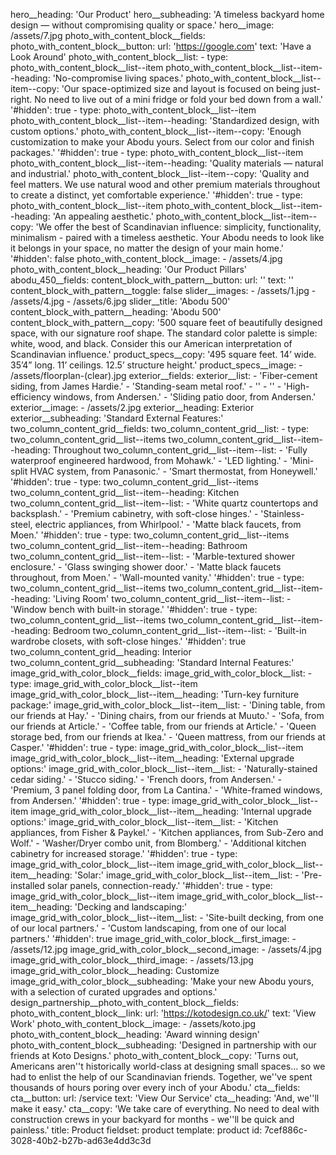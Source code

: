 hero__heading: 'Our Product'
hero__subheading: 'A timeless backyard home design — without compromising quality or space.'
hero__image: /assets/7.jpg
photo_with_content_block__fields:
  photo_with_content_block__button:
    url: 'https://google.com'
    text: 'Have a Look Around'
  photo_with_content_block__list:
    -
      type: photo_with_content_block__list--item
      photo_with_content_block__list--item--heading: 'No-compromise living spaces.'
      photo_with_content_block__list--item--copy: 'Our space-optimized size and layout is focused on being just-right. No need to live out of a mini fridge or fold your bed down from a wall.'
      '#hidden': true
    -
      type: photo_with_content_block__list--item
      photo_with_content_block__list--item--heading: 'Standardized design, with custom options.'
      photo_with_content_block__list--item--copy: 'Enough customization to make your Abodu yours. Select from our color and finish packages.'
      '#hidden': true
    -
      type: photo_with_content_block__list--item
      photo_with_content_block__list--item--heading: 'Quality materials — natural and industrial.'
      photo_with_content_block__list--item--copy: 'Quality and feel matters. We use natural wood and other premium materials throughout to create a distinct, yet comfortable experience.'
      '#hidden': true
    -
      type: photo_with_content_block__list--item
      photo_with_content_block__list--item--heading: 'An appealing aesthetic.'
      photo_with_content_block__list--item--copy: 'We offer the best of Scandinavian influence: simplicity, functionality, minimalism - paired with a timeless aesthetic. Your Abodu needs to look like it belongs in your space, no matter the design of your main home.'
      '#hidden': false
  photo_with_content_block__image:
    - /assets/4.jpg
  photo_with_content_block__heading: 'Our Product Pillars'
abodu_450__fields:
  content_block_with_pattern__button:
    url: ''
    text: ''
  content_block_with_pattern__toggle: false
  slider__images:
    - /assets/1.jpg
    - /assets/4.jpg
    - /assets/6.jpg
  slider__title: 'Abodu 500'
  content_block_with_pattern__heading: 'Abodu 500'
  content_block_with_pattern__copy: '500 square feet of beautifully designed space, with our signature roof shape. The standard color palette is simple: white, wood, and black. Consider this our American interpretation of Scandinavian influence.'
  product_specs__copy: '495 square feet. 14’ wide. 35’4” long. 11’ ceilings. 12.5’ structure height.'
  product_specs__image:
    - /assets/floorplan-(clear).jpg
exterior__fields:
  exterior__list:
    - 'Fiber-cement siding, from James Hardie.'
    - 'Standing-seam metal roof.'
    - ''
    - ''
    - 'High-efficiency windows, from Andersen.'
    - 'Sliding patio door, from Andersen.'
  exterior__image:
    - /assets/2.jpg
  exterior__heading: Exterior
  exterior__subheading: 'Standard External Features:'
two_column_content_grid__fields:
  two_column_content_grid__list:
    -
      type: two_column_content_grid__list--items
      two_column_content_grid__list--item--heading: Throughout
      two_column_content_grid__list--item--list:
        - 'Fully waterproof engineered hardwood, from Mohawk.'
        - 'LED lighting.'
        - 'Mini-split HVAC system, from Panasonic.'
        - 'Smart thermostat, from Honeywell.'
      '#hidden': true
    -
      type: two_column_content_grid__list--items
      two_column_content_grid__list--item--heading: Kitchen
      two_column_content_grid__list--item--list:
        - 'White quartz countertops and backsplash.'
        - 'Premium cabinetry, with soft-close hinges.'
        - 'Stainless-steel, electric appliances, from Whirlpool.'
        - 'Matte black faucets, from Moen.'
      '#hidden': true
    -
      type: two_column_content_grid__list--items
      two_column_content_grid__list--item--heading: Bathroom
      two_column_content_grid__list--item--list:
        - 'Marble-textured shower enclosure.'
        - 'Glass swinging shower door.'
        - 'Matte black faucets throughout, from Moen.'
        - 'Wall-mounted vanity.'
      '#hidden': true
    -
      type: two_column_content_grid__list--items
      two_column_content_grid__list--item--heading: 'Living Room'
      two_column_content_grid__list--item--list:
        - 'Window bench with built-in storage.'
      '#hidden': true
    -
      type: two_column_content_grid__list--items
      two_column_content_grid__list--item--heading: Bedroom
      two_column_content_grid__list--item--list:
        - 'Built-in wardrobe closets, with soft-close hinges.'
      '#hidden': true
  two_column_content_grid__heading: Interior
  two_column_content_grid__subheading: 'Standard Internal Features:'
image_grid_with_color_block__fields:
  image_grid_with_color_block__list:
    -
      type: image_grid_with_color_block__list--item
      image_grid_with_color_block__list--item__heading: 'Turn-key furniture package:'
      image_grid_with_color_block__list--item__list:
        - 'Dining table, from our friends at Hay.'
        - 'Dining chairs, from our friends at Muuto.'
        - 'Sofa, from our friends at Article.'
        - 'Coffee table, from our friends at Article.'
        - 'Queen storage bed, from our friends at Ikea.'
        - 'Queen mattress, from our friends at Casper.'
      '#hidden': true
    -
      type: image_grid_with_color_block__list--item
      image_grid_with_color_block__list--item__heading: 'External upgrade options:'
      image_grid_with_color_block__list--item__list:
        - 'Naturally-stained cedar siding.'
        - 'Stucco siding.'
        - 'French doors, from Andersen.'
        - 'Premium, 3 panel folding door, from La Cantina.'
        - 'White-framed windows, from Andersen.'
      '#hidden': true
    -
      type: image_grid_with_color_block__list--item
      image_grid_with_color_block__list--item__heading: 'Internal upgrade options:'
      image_grid_with_color_block__list--item__list:
        - 'Kitchen appliances, from Fisher & Paykel.'
        - 'Kitchen appliances, from Sub-Zero and Wolf.'
        - 'Washer/Dryer combo unit, from Blomberg.'
        - 'Additional kitchen cabinetry for increased storage.'
      '#hidden': true
    -
      type: image_grid_with_color_block__list--item
      image_grid_with_color_block__list--item__heading: 'Solar:'
      image_grid_with_color_block__list--item__list:
        - 'Pre-installed solar panels, connection-ready.'
      '#hidden': true
    -
      type: image_grid_with_color_block__list--item
      image_grid_with_color_block__list--item__heading: 'Decking and landscaping:'
      image_grid_with_color_block__list--item__list:
        - 'Site-built decking, from one of our local partners.'
        - 'Custom landscaping, from one of our local partners.'
      '#hidden': true
  image_grid_with_color_block__first_image:
    - /assets/12.jpg
  image_grid_with_color_block__second_image:
    - /assets/4.jpg
  image_grid_with_color_block__third_image:
    - /assets/13.jpg
  image_grid_with_color_block__heading: Customize
  image_grid_with_color_block__subheading: 'Make your new Abodu yours, with a selection of curated upgrades and options.'
design_partnership__photo_with_content_block__fields:
  photo_with_content_block__link:
    url: 'https://kotodesign.co.uk/'
    text: 'View Work'
  photo_with_content_block__image:
    - /assets/koto.jpg
  photo_with_content_block__heading: 'Award winning design'
  photo_with_content_block__subheading: 'Designed in partnership with our friends at Koto Designs.'
  photo_with_content_block__copy: 'Turns out, Americans aren''t historically world-class at designing small spaces… so we had to enlist the help of our Scandinavian friends. Together, we''ve spent thousands of hours poring over every inch of your Abodu.'
cta__fields:
  cta__button:
    url: /service
    text: 'View Our Service'
  cta__heading: 'And, we''ll make it easy.'
  cta__copy: 'We take care of everything. No need to deal with construction crews in your backyard for months - we''ll be quick and painless.'
title: Product
fieldset: product
template: product
id: 7cef886c-3028-40b2-b27b-ad63e4dd3c3d
